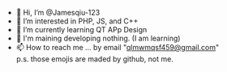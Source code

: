- 👋 Hi, I’m @Jamesqiu-123
- 👀 I’m interested in PHP, JS, and C++
- 🌱 I’m currently learning QT APp Design
- 💞️ I'm maining developing nothing. (I am learning)
- 📫 How to reach me ... by email "qlmwmqsf459@gmail.com"<br>
p.s. those emojis are maded by github, not me.

<!---
Jamesqiu-123/Jamesqiu-123 is a ✨ special ✨ repository because its `README.md` (this file) appears on your GitHub profile.
You can click the Preview link to take a look at your changes.
--->
